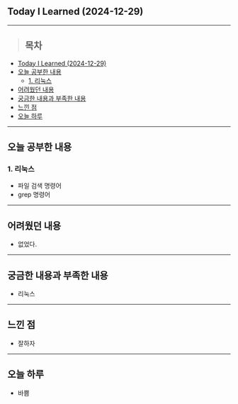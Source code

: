 ## Today I Learned (2024-12-29)
---
> ## 목차
- [Today I Learned (2024-12-29)](#today-i-learned-2024-12-29)
- [오늘 공부한 내용](#오늘-공부한-내용)
  - [1. 리눅스](#1-리눅스)
- [어려웠던 내용](#어려웠던-내용)
- [궁금한 내용과 부족한 내용](#궁금한-내용과-부족한-내용)
- [느낀 점](#느낀-점)
- [오늘 하루](#오늘-하루)
---

## 오늘 공부한 내용
### 1. 리눅스
- 파일 검색 명령어
- grep 명령어
---
## 어려웠던 내용
- 없었다.
---
## 궁금한 내용과 부족한 내용
- 리눅스
---
## 느낀 점
- 잘하자
---
## 오늘 하루
- 바쁨
<!-- <img src="이미지 주소" width="100%" height="100%"/> -->
